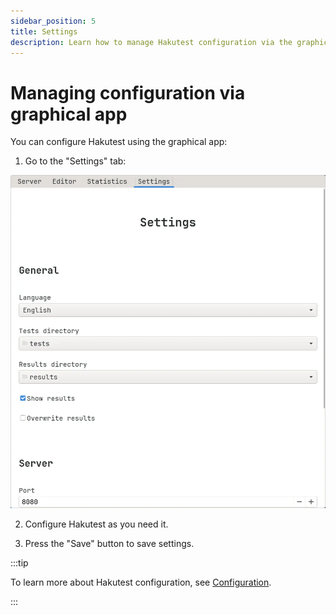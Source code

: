 ```yaml
---
sidebar_position: 5
title: Settings
description: Learn how to manage Hakutest configuration via the graphical app.
---
```


# Managing configuration via graphical app

You can configure Hakutest using the graphical app:

1.  Go to the "Settings" tab:

![Settings tab](./img/hakutest-gtk-settings.webp)

2.  Configure Hakutest as you need it.

3.  Press the "Save" button to save settings.

:::tip

To learn more about Hakutest configuration, see
[Configuration](/docs/category/configuration).

:::
